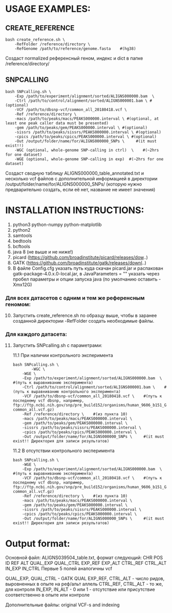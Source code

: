 # USAGE EXAMPLES:

## CREATE_REFERENCE

    bash create_reference.sh \
        -RefFolder /reference/directory \
        -RefGenome /path/to/reference/genome.fasta    #(hg38)
        
Создаст normalized референсный геном, индекс и dict в папке /reference/directory/

## SNPCALLING

	bash SNPcalling.sh \
		-Exp /path/to/experiment/alignment/sorted/ALIGNS000000.bam  \
		-Ctrl /path/to/control/alignment/sorted/ALIGNS000001.bam \ #(optional)
		-VCF /path/to/dbsnp-vcf/common_all_20180418.vcf \
		-Ref /reference/directory \
		-macs /path/to/peaks/macs/PEAKS000000.interval \ #(optional, at least one peak caller data must be presented)
		-gem /path/to/peaks/gem/PEAKS000000.interval \ #(optional)
		-sissrs /path/to/peaks/sissrs/PEAKS000000.interval \ #(optional)
		-cpics /path/to/peaks/cpics/PEAKS000000.interval \ #(optional)
		-Out /output/folder/name/for/ALIGNS000000_SNPs \     #(it must exist!!)
		-WGC (optional, whole-genome SNP-calling in ctrl)  \    #(~2hrs for one dataset)
		-WGE (optional, whole-genome SNP-calling in exp)  #(~2hrs for one dataset)
		
Создаст сводную таблицу ALIGNS000000_table_annotated.txt и несколько vcf файлов с дополнительной информацией в директории /output/folder/name/for/ALIGNS000000_SNPs/ (которую нужно предварительно создать, если её нет, название не имеет значения)

# INSTALLATION INSTRUCTIONS:

1. python3
	python-numpy
	python-matplotlib
2. python2
3. samtools
4. bedtools
5. bcftools
6. java 8 (не выше и не ниже!)
7. picard (https://github.com/broadinstitute/picard/releases/dow..)
8. GATK (https://github.com/broadinstitute/gatk/releases/downl..)
9. В файле Config.cfg указать путь куда скачан picard.jar и распакован gatk-package-4.0.x.0-local.jar, в JavaParameters = "" указать через пробел параметры и опции запуска java (по умолчанию оставить -Xmx12G)

### Для всех датасетов с одним и тем же референсным геномом:

10. Запустить create_reference.sh по образцу выше, чтобы в заранее созданной директории -RefFolder создать необходимые файлы.

### Для каждого датасета:

11. Запустить SNPcalling.sh с параметрами:

	11.1 При наличии контрольного эксперимента

		bash SNPcalling.sh \
		    	-WGC \
			-WGE \
			-Exp /path/to/experiment/alignment/sorted/ALIGNS000000.bam  \    #(путь к выравниванию эксперимента)
			-Ctrl /path/to/control/alignment/sorted/ALIGNS000001.bam \    #(путь к выравниванию контрольного эксперимента)
			-VCF /path/to/dbsnp-vcf/common_all_20180418.vcf \    #(путь к последнему vcf dbsnp, например, ftp://ftp.ncbi.nih.gov/snp/pre_build152/organisms/human_9606_b151_GRCh38p7/VCF/GATK/00-common_all.vcf.gz)
			-Ref /reference/directory \    #(из пункта 10)
			-macs /path/to/peaks/macs/PEAKS000000.interval \
			-gem /path/to/peaks/gem/PEAKS000000.interval \
			-sissrs /path/to/peaks/sissrs/PEAKS000000.interval \
			-cpics /path/to/peaks/cpics/PEAKS000000.interval \
			-Out /output/folder/name/for/ALIGNS000000_SNPs \     #(it must exist!! Директория для записи результатов)
	
	11.2 В отсутствии контрольного эксперимента

		bash SNPcalling.sh \
			-WGE \
			-Exp /path/to/experiment/alignment/sorted/ALIGNS000000.bam  \    #(путь к выравниванию эксперимента)
			-VCF /path/to/dbsnp-vcf/common_all_20180418.vcf \    #(путь к последнему vcf dbsnp, например, ftp://ftp.ncbi.nih.gov/snp/pre_build152/organisms/human_9606_b151_GRCh38p7/VCF/GATK/00-common_all.vcf.gz)
			-Ref /reference/directory \    #(из пункта 10)
			-macs /path/to/peaks/macs/PEAKS000000.interval \
			-gem /path/to/peaks/gem/PEAKS000000.interval \
			-sissrs /path/to/peaks/sissrs/PEAKS000000.interval \
			-cpics /path/to/peaks/cpics/PEAKS000000.interval \
			-Out /output/folder/name/for/ALIGNS000000_SNPs \     #(it must exist!! Директория для записи результатов)

# Output format:
Основной файл: ALIGNS039504_table.txt, формат следующий:
CHR POS ID REF ALT QUAL_EXP QUAL_CTRL EXP_REF EXP_ALT CTRL_REF CTRL_ALT IN_EXP IN_CTRL
Первые 5 полей аналогичны vcf

QUAL_EXP, QUAL_CTRL - GATK QUAL
EXP_REF, CTRL_ALT - число ридов, выровненных в опыте на реф/альт аллель
CTRL_REF, CTRL_ALT - то же, для контроля
IN_EXP, IN_ALT - 0 или 1 - отсутствие или присутствие соответственно в опыте или контроле

Дополнительные файлы: original VCF-s and indexing
